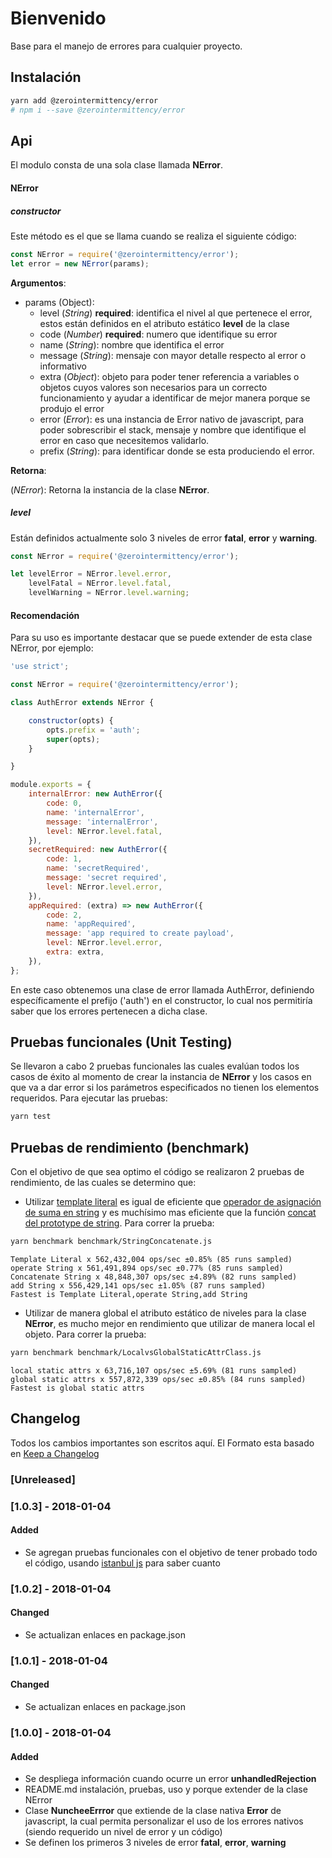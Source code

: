 # Bienvenido

Base para el manejo de errores para cualquier proyecto.

## Instalación

```bash
yarn add @zerointermittency/error
# npm i --save @zerointermittency/error
```

## Api

El modulo consta de una sola clase llamada **NError**.

#### NError

##### constructor

Este método es el que se llama cuando se realiza el siguiente código:

```javascript
const NError = require('@zerointermittency/error');
let error = new NError(params);
```

**Argumentos**:

- params (Object):
    - level \(*String*\) **required**: identifica el nivel al que pertenece el error, estos están definidos en el atributo estático **level** de la clase
    - code \(*Number*\) **required**: numero que identifique su error
    - name \(*String*\): nombre que identifica el error
    - message \(*String*\): mensaje con mayor detalle respecto al error o informativo
    - extra \(*Object*\): objeto para poder tener referencia a variables o objetos cuyos valores son necesarios para un correcto funcionamiento y ayudar a identificar de mejor manera porque se produjo el error
    - error \(*Error*\): es una instancia de Error nativo de javascript, para poder sobrescribir el stack, mensaje y nombre que identifique el error en caso que necesitemos validarlo.
    - prefix \(*String*\): para identificar donde se esta produciendo el error.

**Retorna**:

\(*NError*\): Retorna la instancia de la clase **NError**.

##### level

Están definidos actualmente solo 3 niveles de error **fatal**, **error** y **warning**.

```javascript
const NError = require('@zerointermittency/error');

let levelError = NError.level.error,
    levelFatal = NError.level.fatal,
    levelWarning = NError.level.warning;
```

#### Recomendación

Para su uso es importante destacar que se puede extender de esta clase NError, por ejemplo:

```javascript
'use strict';

const NError = require('@zerointermittency/error');

class AuthError extends NError {

    constructor(opts) {
        opts.prefix = 'auth';
        super(opts);
    }

}

module.exports = {
    internalError: new AuthError({
        code: 0,
        name: 'internalError',
        message: 'internalError',
        level: NError.level.fatal,
    }),
    secretRequired: new AuthError({
        code: 1,
        name: 'secretRequired',
        message: 'secret required',
        level: NError.level.error,
    }),
    appRequired: (extra) => new AuthError({
        code: 2,
        name: 'appRequired',
        message: 'app required to create payload',
        level: NError.level.error,
        extra: extra,
    }),
};
```

En este caso obtenemos una clase de error llamada AuthError, definiendo específicamente el prefijo ('auth') en el constructor, lo cual nos permitiría saber que los errores pertenecen a dicha clase.

## Pruebas funcionales (Unit Testing)

Se llevaron a cabo 2 pruebas funcionales las cuales evalúan todos los casos de éxito al momento de crear la instancia de **NError** y los casos en que va a dar error si los parámetros especificados no tienen los elementos requeridos. Para ejecutar las pruebas:

```bash
yarn test
```

## Pruebas de rendimiento (benchmark)

Con el objetivo de que sea optimo el código se realizaron 2 pruebas de rendimiento, de las cuales se determino que:

- Utilizar [template literal][template-literal] es igual de eficiente que [operador de asignación de suma en string][string-operator] y es muchísimo mas eficiente que la función [concat del prototype de string][string-concat]. Para correr la prueba:

```bash
yarn benchmark benchmark/StringConcatenate.js
```

```
Template Literal x 562,432,004 ops/sec ±0.85% (85 runs sampled)
operate String x 561,491,894 ops/sec ±0.77% (85 runs sampled)
Concatenate String x 48,848,307 ops/sec ±4.89% (82 runs sampled)
add String x 556,429,141 ops/sec ±1.05% (87 runs sampled)
Fastest is Template Literal,operate String,add String
```

- Utilizar de manera global el atributo estático de niveles para la clase **NError**, es mucho mejor en rendimiento que utilizar de manera local el objeto. Para correr la prueba:

```bash
yarn benchmark benchmark/LocalvsGlobalStaticAttrClass.js
```

```
local static attrs x 63,716,107 ops/sec ±5.69% (81 runs sampled)
global static attrs x 557,872,339 ops/sec ±0.85% (84 runs sampled)
Fastest is global static attrs
```

## Changelog

Todos los cambios importantes son escritos aquí. El Formato esta basado en [Keep a Changelog](http://keepachangelog.com/es-ES/1.0.0/)

### [Unreleased]

### [1.0.3] - 2018-01-04
#### Added
- Se agregan pruebas funcionales con el objetivo de tener probado todo el código, usando [istanbul js][istanbul] para saber cuanto

### [1.0.2] - 2018-01-04
#### Changed
- Se actualizan enlaces en package.json

### [1.0.1] - 2018-01-04
#### Changed
- Se actualizan enlaces en package.json

### [1.0.0] - 2018-01-04
#### Added
- Se despliega información cuando ocurre un error **unhandledRejection**
- README.md instalación, pruebas, uso y porque extender de la clase NError
- Clase **NuncheeErrror** que extiende de la clase nativa **Error** de javascript, la cual permita personalizar el uso de los errores nativos (siendo requerido un nivel de error y un código)
- Se definen los primeros 3 niveles de error **fatal**, **error**, **warning**

[dependency-versions]: https://yarnpkg.com/en/docs/dependency-versions#toc-semantic-versioning
[template-literal]: https://developer.mozilla.org/en-US/docs/Web/JavaScript/Reference/Template_literals
[string-operator]: https://developer.mozilla.org/es/docs/Web/JavaScript/Referencia/Operadores/Assignment_Operators
[string-concat]: https://www.w3schools.com/jsref/jsref_concat_string.asp
[contributing]: https://bitbucket.org/smartbox_way/nunchee-js/src/master/CONTRIBUTING.md
[istanbul]: https://istanbul.js.org/